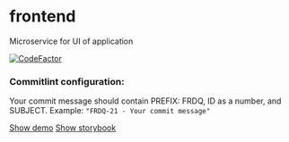 # frontend
Microservice for UI of application

[![CodeFactor](https://www.codefactor.io/repository/github/programmers-only-group/frontend/badge)](https://www.codefactor.io/repository/github/programmers-only-group/frontend)


### Commitlint configuration:

Your commit message should contain PREFIX: FRDQ, ID as a number, and SUBJECT.
Example: ```"FRDQ-21 - Your commit message"```


[Show demo](https://programmers-only.com/)
[Show storybook](https://programmers-only-group.github.io/frontend)
